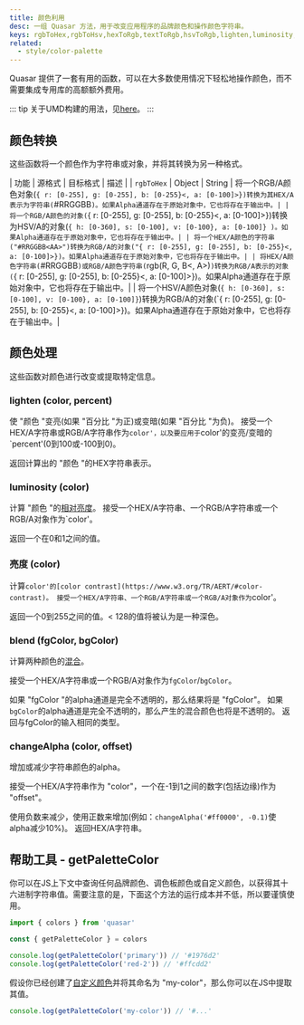 ```yaml
---
title: 颜色利用
desc: 一组 Quasar 方法，用于改变应用程序的品牌颜色和操作颜色字符串。
keys: rgbToHex,rgbToHsv,hexToRgb,textToRgb,hsvToRgb,lighten,luminosity,brightness,blend,changeAlpha,getPaletteColor
related:
  - style/color-palette
---
```


 Quasar 提供了一套有用的函数，可以在大多数使用情况下轻松地操作颜色，而不需要集成专用库的高额额外费用。

::: tip
关于UMD构建的用法，见[here](/start/umd#quasar-global-object)。
:::

## 颜色转换
这些函数将一个颜色作为字符串或对象，并将其转换为另一种格式。

| 功能 | 源格式 | 目标格式 | 描述 |
| `rgbToHex` | Object | String | 将一个RGB/A颜色对象(`{ r: [0-255], g: [0-255], b: [0-255}<, a: [0-100]>})转换为其HEX/A表示为字符串(`#RRGGBB<AA>`)。如果Alpha通道存在于原始对象中，它也将存在于输出中。|
| 将一个RGB/A颜色的对象(`{ r: [0-255], g: [0-255], b: [0-255}<, a: [0-100]>})转换为HSV/A的对象(`{ h: [0-360], s: [0-100], v: [0-100}, a: [0-100]} )。如果Alpha通道存在于原始对象中，它也将存在于输出中。|
| 将一个HEX/A颜色的字符串("#RRGGBB<AA>")转换为RGB/A的对象("{ r: [0-255], g: [0-255], b: [0-255}<, a: [0-100]>})。如果Alpha通道存在于原始对象中，它也将存在于输出中。|
| 将HEX/A颜色字符串(`#RRGGBB<AA>`)或RGB/A颜色字符串(`rgb(R, G, B<, A>)`)转换为RGB/A表示的对象(`{ r: [0-255], g: [0-255], b: [0-255}<, a: [0-100]>})。如果Alpha通道存在于原始对象中，它也将存在于输出中。|
| 将一个HSV/A颜色对象(`{ h: [0-360], s: [0-100], v: [0-100}, a: [0-100]}`)转换为RGB/A的对象(`{ r: [0-255], g: [0-255], b: [0-255}<, a: [0-100]>})。如果Alpha通道存在于原始对象中，它也将存在于输出中。|
## 颜色处理

这些函数对颜色进行改变或提取特定信息。
### lighten (color, percent)

使 "颜色 "变亮(如果 "百分比 "为正)或变暗(如果 "百分比 "为负)。
接受一个HEX/A字符串或RGB/A字符串作为`color'，以及要应用于`color'的变亮/变暗的`percent'(0到100或-100到0)。

返回计算出的 "颜色 "的HEX字符串表示。
### luminosity (color)

计算 "颜色 "的[相对亮度](http://www.w3.org/TR/WCAG20/#relativeluminancedef)。
接受一个HEX/A字符串、一个RGB/A字符串或一个RGB/A对象作为`color'。

返回一个在0和1之间的值。
### 亮度 (color)

计算`color'的[color contrast](https://www.w3.org/TR/AERT/#color-contrast)。
接受一个HEX/A字符串、一个RGB/A字符串或一个RGB/A对象作为`color'。

返回一个0到255之间的值。< 128的值将被认为是一种深色。
### blend (fgColor, bgColor)

计算两种颜色的[混合](https://www.w3.org/TR/compositing-1/#simplealphacompositing)。

接受一个HEX/A字符串或一个RGB/A对象作为`fgColor`/`bgColor`。

如果 "fgColor "的alpha通道是完全不透明的，那么结果将是 "fgColor"。
如果`bgColor`的alpha通道是完全不透明的，那么产生的混合颜色也将是不透明的。
返回与fgColor的输入相同的类型。
### changeAlpha (color, offset)

增加或减少字符串颜色的alpha。

接受一个HEX/A字符串作为 "color"，一个在-1到1之间的数字(包括边缘)作为 "offset"。

使用负数来减少，使用正数来增加(例如：`changeAlpha('#ff0000', -0.1)`使alpha减少10%)。
返回HEX/A字符串。
## 帮助工具 - getPaletteColor

你可以在JS上下文中查询任何品牌颜色、调色板颜色或自定义颜色，以获得其十六进制字符串值。需要注意的是，下面这个方法的运行成本并不低，所以要谨慎使用。



```js
import { colors } from 'quasar'

const { getPaletteColor } = colors

console.log(getPaletteColor('primary')) // '#1976d2'
console.log(getPaletteColor('red-2')) // '#ffcdd2'
```

假设你已经创建了[自定义颜色](/style/color-palette#adding-your-own-colors)并将其命名为 "my-color"，那么你可以在JS中提取其值。

```js
console.log(getPaletteColor('my-color')) // '#...'
```
